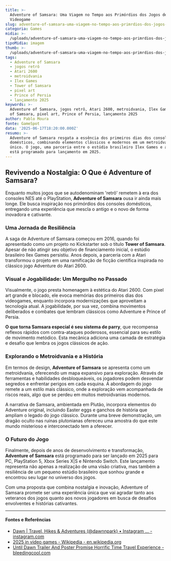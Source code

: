 ```yaml
---
title: >-
  Adventure of Samsara: Uma Viagem no Tempo aos Primórdios dos Jogos de
  Videogame
slug: adventure-of-samsara-uma-viagem-no-tempo-aos-primrdios-dos-jogos-de-videogame
categoria: Games
midia: >-
  /uploads/adventure-of-samsara-uma-viagem-no-tempo-aos-primrdios-dos-jogos-de-videogame-thumb.jpg
tipoMidia: imagem
thumb: >-
  /uploads/adventure-of-samsara-uma-viagem-no-tempo-aos-primrdios-dos-jogos-de-videogame-thumb.jpg
tags:
  - Adventure of Samsara
  - jogos retrô
  - Atari 2600
  - metroidvania
  - Ilex Games
  - Tower of Samsara
  - pixel art
  - Prince of Persia
  - lançamento 2025
keywords: >-
  Adventure of Samsara, jogos retrô, Atari 2600, metroidvania, Ilex Games, Tower
  of Samsara, pixel art, Prince of Persia, lançamento 2025
author: Pablo Moura
fonte: GameSpot
data: '2025-06-17T18:20:00.000Z'
resumo: >-
  Adventure of Samsara resgata a essência dos primeiros dias dos consoles
  domésticos, combinando elementos clássicos e modernos em um metroidvania
  único. O jogo, uma parceria entre o estúdio brasileiro Ilex Games e a Atari,
  está programado para lançamento em 2025.
---
```


## Revivendo a Nostalgia: O Que é Adventure of Samsara?

Enquanto muitos jogos que se autodenominam 'retrô' remetem à era dos consoles NES até o PlayStation, **Adventure of Samsara** ousa ir ainda mais longe. Ele busca inspiração nos primórdios dos consoles domésticos, entregando uma experiência que mescla o antigo e o novo de forma inovadora e cativante.

### Uma Jornada de Resiliência

A saga de Adventure of Samsara começou em 2016, quando foi apresentado como um projeto no Kickstarter sob o título **Tower of Samsara**. Apesar de não atingir seu objetivo de financiamento inicial, o estúdio brasileiro Ilex Games persistiu. Anos depois, a parceria com a Atari transformou o projeto em uma ramificação de ficção científica inspirada no clássico jogo Adventure do Atari 2600.

### Visual e Jogabilidade: Um Mergulho no Passado

Visualmente, o jogo presta homenagem à estética do Atari 2600. Com pixel art grande e blocado, ele evoca memórias dos primeiros dias dos videogames, enquanto incorpora modernizações que aproveitam a tecnologia atual. A jogabilidade, por sua vez, combina movimentos deliberados e combates que lembram clássicos como Adventure e Prince of Persia.

**O que torna Samsara especial é seu sistema de parry**, que recompensa reflexos rápidos com contra-ataques poderosos, essencial para seu estilo de movimento metódico. Esta mecânica adiciona uma camada de estratégia e desafio que lembra os jogos clássicos de ação.

### Explorando o Metroidvania e a História

Em termos de design, **Adventure of Samsara** se apresenta como um metroidvania, oferecendo um mapa expansivo para exploração. Através de ferramentas e habilidades desbloqueáveis, os jogadores podem desvendar segredos e enfrentar perigos em cada esquina. A abordagem do jogo remete a um estilo mais clássico, onde a exploração vem acompanhada de riscos reais, algo que se perdeu em muitos metroidvanias modernos.

A narrativa de Samsara, ambientada em Plutão, incorpora elementos do Adventure original, incluindo Easter eggs e ganchos de história que ampliam o legado do jogo clássico. Durante uma breve demonstração, um dragão oculto nas ruínas plutonianas ofereceu uma amostra do que este mundo misterioso e interconectado tem a oferecer.

### O Futuro do Jogo

Finalmente, depois de anos de desenvolvimento e transformação, **Adventure of Samsara** está programado para ser lançado em 2025 para PC, PlayStation 5, Xbox Series X|S e Nintendo Switch. Este lançamento representa não apenas a realização de uma visão criativa, mas também a resiliência de um pequeno estúdio brasileiro que sonhou grande e encontrou seu lugar no universo dos jogos.

Com uma proposta que combina nostalgia e inovação, Adventure of Samsara promete ser uma experiência única que vai agradar tanto aos veteranos dos jogos quanto aos novos jogadores em busca de desafios envolventes e histórias cativantes.



---

#### Fontes e Referências

- [Dawn | Travel, Hikes & Adventures (@dawnnpark) • Instagram ... - instagram.com](https://www.instagram.com/dawnnpark/?hl=en)
- [2025 in video games - Wikipedia - en.wikipedia.org](https://en.wikipedia.org/wiki/2025_in_video_games)
- [Until Dawn Trailer And Poster Promise Horrific Time Travel Experience - bleedingcool.com](https://bleedingcool.com/movies/until-dawn-trailer-and-poster-promise-horrific-time-travel-experience/)
